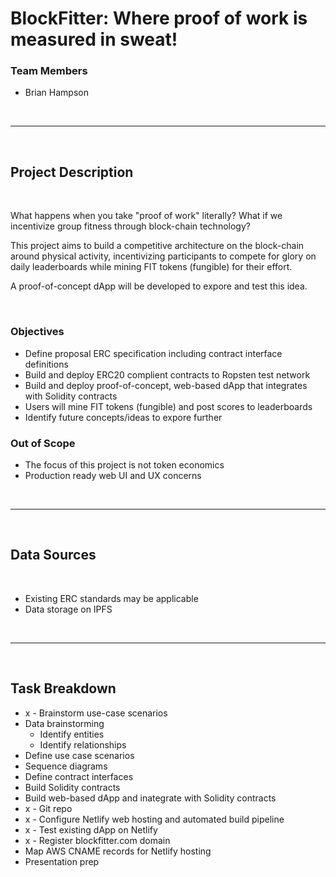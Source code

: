 # BlockFitter: Where proof of work is measured in sweat!

### Team Members 
* Brian Hampson

<br>

- - -

<br>

## Project Description

<br>

What happens when you take "proof of work" literally? What if we incentivize group fitness through block-chain technology?

This project aims to build a competitive architecture on the block-chain around physical activity, incentivizing participants to compete for glory on daily leaderboards while mining FIT tokens (fungible) for their effort.

A proof-of-concept dApp will be developed to expore and test this idea.

<br>

### Objectives
* Define proposal ERC specification including contract interface definitions
* Build and deploy ERC20 complient contracts to Ropsten test network
* Build and deploy proof-of-concept, web-based dApp that integrates with Solidity contracts
* Users will mine FIT tokens (fungible) and post scores to leaderboards
* Identify future concepts/ideas to expore further

### Out of Scope
* The focus of this project is not token economics
* Production ready web UI and UX concerns

<br>

- - -

<br>

## Data Sources

<br>

* Existing ERC standards may be applicable
* Data storage on IPFS

<br>

- - -

<br>

## Task Breakdown

* x - Brainstorm use-case scenarios 
* Data brainstorming
    * Identify entities
    * Identify relationships
* Define use case scenarios
* Sequence diagrams
* Define contract interfaces
* Build Solidity contracts
* Build web-based dApp and inategrate with Solidity contracts
* x - Git repo
* x - Configure Netlify web hosting and automated build pipeline
* x - Test existing dApp on Netlify
* x - Register blockfitter.com domain
* Map AWS CNAME records for Netlify hosting
* Presentation prep